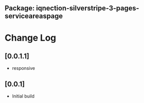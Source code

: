 ## Package: iqnection-silverstripe-3-pages-serviceareaspage
# Change Log


## [0.0.1.1]
- responsive

## [0.0.1]
- Initial build